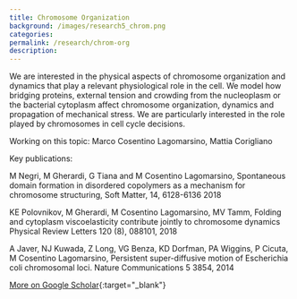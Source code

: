 ```yaml
---
title: Chromosome Organization
background: /images/research5_chrom.png
categories: 
permalink: /research/chrom-org
description:
---
```


We are interested in the physical aspects of chromosome organization and dynamics that play a relevant physiological role in the cell. We model how bridging proteins, external tension and crowding from the nucleoplasm or the bacterial cytoplasm affect chromosome organization, dynamics and propagation of mechanical stress. We are particularly interested in the role played by chromosomes in cell cycle decisions. 

Working on this topic: Marco Cosentino Lagomarsino, Mattia Corigliano

Key publications:

M Negri, M Gherardi, G Tiana and M Cosentino Lagomarsino, Spontaneous domain formation in disordered copolymers as a mechanism for chromosome structuring, Soft Matter, 14, 6128-6136 2018

KE Polovnikov, M Gherardi, M Cosentino Lagomarsino, MV Tamm, Folding and cytoplasm viscoelasticity contribute jointly to chromosome dynamics Physical Review Letters 120 (8), 088101, 2018 

A Javer, NJ Kuwada, Z Long, VG Benza, KD Dorfman, PA Wiggins, P Cicuta, M Cosentino Lagomarsino, Persistent super-diffusive motion of Escherichia coli chromosomal loci. Nature Communications 5 3854, 2014

[More on Google Scholar](https://scholar.google.com/citations?user=jJ0S7vUAAAAJ 'Google Scholar'){:target="_blank"}
